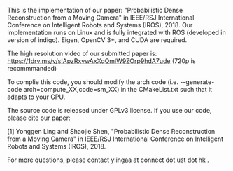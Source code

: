 This is the implementation of our paper: "Probabilistic Dense Reconstruction from a Moving Camera" in IEEE/RSJ International Conference on Intelligent Robots and Systems (IROS), 2018. Our implementation runs on Linux and is fully integrated with ROS (developed in version of indigo). Eigen, OpenCV 3+, and CUDA are required.

The high resolution video of our submitted paper is: https://1drv.ms/v/s!ApzRxvwAxXqQmlW9ZOrp9hdA7ude (720p is recommmanded)

To complie this code, you should modify the arch code (i.e. --generate-code arch=compute_XX,code=sm_XX) in the CMakeList.txt such that it adapts to your GPU.

The source code is released under GPLv3 license. If you use our code, please cite our paper:

[1] Yonggen Ling and Shaojie Shen, "Probabilistic Dense Reconstruction from a Moving Camera" in IEEE/RSJ International Conference on Intelligent Robots and Systems (IROS), 2018.

For more questions, please contact ylingaa at connect dot ust dot hk .
